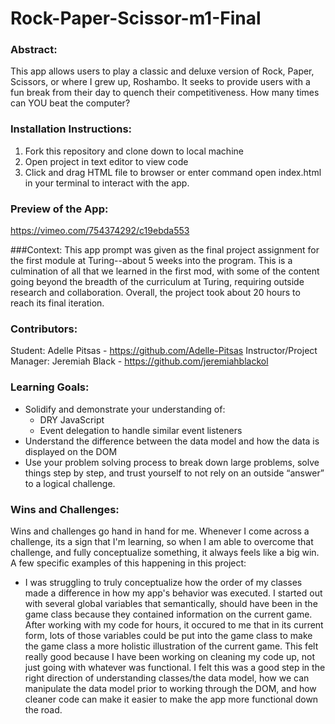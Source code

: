 # Rock-Paper-Scissor-m1-Final

### Abstract:
This app allows users to play a classic and deluxe version of Rock, Paper, Scissors, or where I grew up, Roshambo. It seeks to provide users with a fun break from their day to quench their competitiveness. How many times can YOU beat the computer?

### Installation Instructions:
1. Fork this repository and clone down to local machine
1. Open project in text editor to view code
1. Click and drag HTML file to browser or enter command open index.html in your terminal to interact with the app.

### Preview of the App:
https://vimeo.com/754374292/c19ebda553

###Context:
This app prompt was given as the final project assignment for the first module at Turing--about 5 weeks into the program. This is a culmination of all that we learned in the first mod, with some of the content going beyond the breadth of the curriculum at Turing, requiring outside research and collaboration. Overall, the project took about 20 hours to reach its final iteration.


### Contributors:
Student: Adelle Pitsas - https://github.com/Adelle-Pitsas
Instructor/Project Manager: Jeremiah Black - https://github.com/jeremiahblackol

### Learning Goals:
- Solidify and demonstrate your understanding of:
  - DRY JavaScript
  - Event delegation to handle similar event listeners
- Understand the difference between the data model and how the data is displayed on the DOM
- Use your problem solving process to break down large problems, solve things step by step, and trust yourself to not rely on an outside “answer” to a logical challenge.

### Wins and Challenges:
Wins and challenges go hand in hand for me. Whenever I come across a challenge, its a sign that I'm learning, so when I am able to overcome that challenge, and fully conceptualize something, it always feels like a big win. A few specific examples of this happening in this project:
- I was struggling to truly conceptualize how the order of my classes made a difference in how my app's behavior was executed. I started out with several global variables that semantically, should have been in the game class because they contained information on the current game. After working with my code for hours, it occured to me that in its current form, lots of those variables could be put into the game class to make the game class a more holistic illustration of the current game. This felt really good because I have been working on cleaning my code up, not just going with whatever was functional. I felt this was a good step in the right direction of understanding classes/the data model, how we can manipulate the data model prior to working through the DOM, and how cleaner code can make it easier to make the app more functional down the road.
